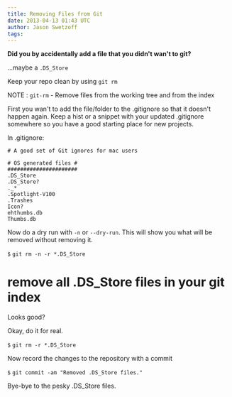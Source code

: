 ```yaml
---
title: Removing Files from Git
date: 2013-04-13 01:43 UTC
author: Jason Swetzoff
tags:
---
```


**Did you by accidentally add a file that you didn't wan't to git?**

...maybe a `.DS_Store`

Keep your repo clean by using `git rm` 

NOTE
: `git-rm` - Remove files from the working tree and from the index

First you wan't to add the file/folder to the .gitignore so that it doesn't happen again. Keep a hist or a snippet with your updated .gitignore somewhere so you have a good starting place for new projects. 

In .gitignore: 

    # A good set of Git ignores for mac users
    
    # OS generated files #
    ######################
    .DS_Store
    .DS_Store?
    ._*
    .Spotlight-V100
    .Trashes
    Icon?
    ehthumbs.db
    Thumbs.db

Now do a dry run with `-n` or `--dry-run`. This will show you what will be removed without removing it. 

`$` `git rm -n -r *.DS_Store`

# remove all .DS_Store files in your git index

Looks good? 

Okay, do it for real.

`$` `git rm -r *.DS_Store` 

Now record the changes to the repository with a commit

`$` `git commit -am "Removed .DS_Store files."`

Bye-bye to the pesky .DS_Store files. 